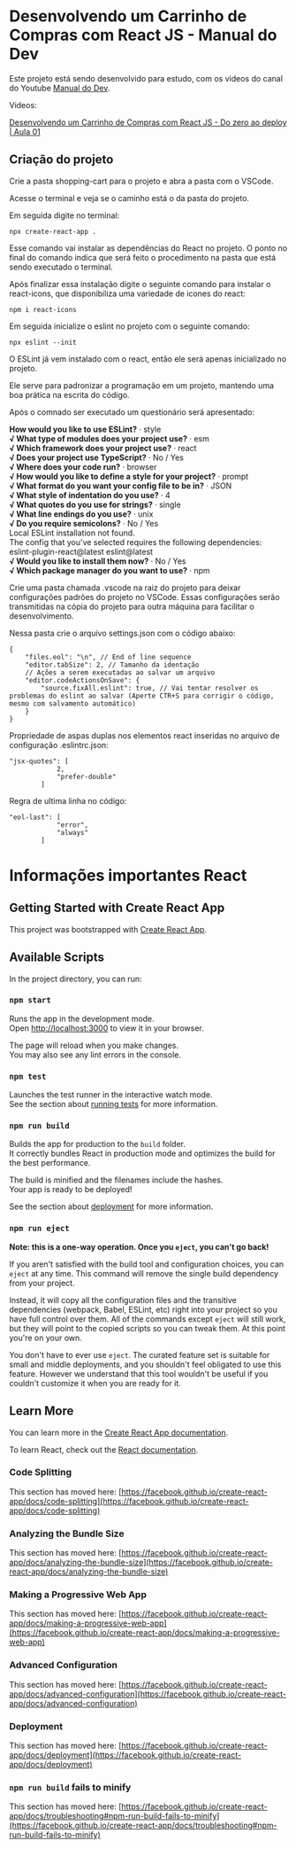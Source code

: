 # Desenvolvendo um Carrinho de Compras com React JS - Manual do Dev

Este projeto está sendo desenvolvido para estudo, com os videos do canal do Youtube [Manual do Dev](https://www.youtube.com/@ManualdoDev).

Videos:

[Desenvolvendo um Carrinho de Compras com React JS - Do zero ao deploy | Aula 01](https://youtu.be/HSAlJJI6K_A)

## Criação do projeto

Crie a pasta shopping-cart para o projeto e abra a pasta com o VSCode.

Acesse o terminal e veja se o caminho está o da pasta do projeto.

Em seguida digite no terminal:

~~~cmd~~~
npx create-react-app .
~~~

Esse comando vai instalar as dependências do React no projeto. O ponto no final do comando indica que será feito o procedimento na pasta que está sendo executado o terminal.

Após finalizar essa instalação digite o seguinte comando para instalar o react-icons, que disponibiliza uma variedade de icones do react:

~~~cmd~~~
npm i react-icons
~~~

Em seguida inicialize o eslint no projeto com o seguinte comando:

~~~cmd~~~
npx eslint --init
~~~

O ESLint já vem instalado com o react, então ele será apenas inicializado no projeto.

Ele serve para padronizar a programação em um projeto, mantendo uma boa prática na escrita do código.

Após o comnado ser executado um questionário será apresentado:

 **How would you like to use ESLint?** · style</br>
**√ What type of modules does your project use?** · esm</br>
**√ Which framework does your project use?** · react</br>
**√ Does your project use TypeScript?** · No / Yes</br>
**√ Where does your code run?** · browser</br>
**√ How would you like to define a style for your project?** · prompt</br>
**√ What format do you want your config file to be in?** · JSON</br>
**√ What style of indentation do you use?** · 4</br>
**√ What quotes do you use for strings?** · single</br>
**√ What line endings do you use?** · unix </br>
**√ Do you require semicolons?** · No / Yes</br>
Local ESLint installation not found.</br>
The config that you've selected requires the following dependencies:</br>
eslint-plugin-react@latest eslint@latest</br>
**√ Would you like to install them now?** · No / Yes</br>
**√ Which package manager do you want to use?** · npm  </br>

Crie uma pasta chamada .vscode na raiz do projeto para deixar configurações padrões do projeto no VSCode. Essas configurações serão transmitidas na cópia do projeto para outra máquina para facilitar o desenvolvimento.

Nessa pasta crie o arquivo settings.json com o código abaixo:

~~~json~~~
{
    "files.eol": "\n", // End of line sequence
    "editor.tabSize": 2, // Tamanho da identação
    // Ações a serem executadas ao salvar um arquivo
    "editor.codeActionsOnSave": {
        "source.fixAll.eslint": true, // Vai tentar resolver os problemas do eslint ao salvar (Aperte CTR+S para corrigir o código, mesmo com salvamento automático)
    }
}
~~~

Propriedade de aspas duplas nos elementos react inseridas no arquivo de configuração .eslintrc.json:

~~~json~~~
"jsx-quotes": [
            2,
            "prefer-double"
        ]
~~~

Regra de ultima linha no código:

~~~json~~~
"eol-last": [
            "error",
            "always"
        ]
~~~

# Informações importantes React

## Getting Started with Create React App

This project was bootstrapped with [Create React App](https://github.com/facebook/create-react-app).

## Available Scripts

In the project directory, you can run:

### `npm start`

Runs the app in the development mode.\
Open [http://localhost:3000](http://localhost:3000) to view it in your browser.

The page will reload when you make changes.\
You may also see any lint errors in the console.

### `npm test`

Launches the test runner in the interactive watch mode.\
See the section about [running tests](https://facebook.github.io/create-react-app/docs/running-tests) for more information.

### `npm run build`

Builds the app for production to the `build` folder.\
It correctly bundles React in production mode and optimizes the build for the best performance.

The build is minified and the filenames include the hashes.\
Your app is ready to be deployed!

See the section about [deployment](https://facebook.github.io/create-react-app/docs/deployment) for more information.

### `npm run eject`

**Note: this is a one-way operation. Once you `eject`, you can't go back!**

If you aren't satisfied with the build tool and configuration choices, you can `eject` at any time. This command will remove the single build dependency from your project.

Instead, it will copy all the configuration files and the transitive dependencies (webpack, Babel, ESLint, etc) right into your project so you have full control over them. All of the commands except `eject` will still work, but they will point to the copied scripts so you can tweak them. At this point you're on your own.

You don't have to ever use `eject`. The curated feature set is suitable for small and middle deployments, and you shouldn't feel obligated to use this feature. However we understand that this tool wouldn't be useful if you couldn't customize it when you are ready for it.

## Learn More

You can learn more in the [Create React App documentation](https://facebook.github.io/create-react-app/docs/getting-started).

To learn React, check out the [React documentation](https://reactjs.org/).

### Code Splitting

This section has moved here: [https://facebook.github.io/create-react-app/docs/code-splitting](https://facebook.github.io/create-react-app/docs/code-splitting)

### Analyzing the Bundle Size

This section has moved here: [https://facebook.github.io/create-react-app/docs/analyzing-the-bundle-size](https://facebook.github.io/create-react-app/docs/analyzing-the-bundle-size)

### Making a Progressive Web App

This section has moved here: [https://facebook.github.io/create-react-app/docs/making-a-progressive-web-app](https://facebook.github.io/create-react-app/docs/making-a-progressive-web-app)

### Advanced Configuration

This section has moved here: [https://facebook.github.io/create-react-app/docs/advanced-configuration](https://facebook.github.io/create-react-app/docs/advanced-configuration)

### Deployment

This section has moved here: [https://facebook.github.io/create-react-app/docs/deployment](https://facebook.github.io/create-react-app/docs/deployment)

### `npm run build` fails to minify

This section has moved here: [https://facebook.github.io/create-react-app/docs/troubleshooting#npm-run-build-fails-to-minify](https://facebook.github.io/create-react-app/docs/troubleshooting#npm-run-build-fails-to-minify)
